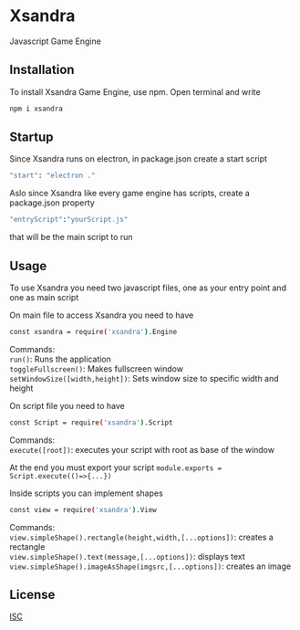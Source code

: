 # Xsandra
Javascript Game Engine

## Installation
To install Xsandra Game Engine, use npm.
Open terminal and write
```bash
npm i xsandra
```

## Startup
Since Xsandra runs on electron, in package.json create a start script
```bash
"start": "electron ."
```

Aslo since Xsandra like every game engine has scripts, create a package.json property 
```bash
"entryScript":"yourScript.js"
```
that will be the main script to run

## Usage
To use Xsandra you need two javascript files, one as your entry point and one as main script

On main file to access Xsandra you need to have
```bash
const xsandra = require('xsandra').Engine
```

Commands:  
    ```run()```: Runs the application  
    ```toggleFullscreen()```: Makes fullscreen window  
    ```setWindowSize([width,height])```: Sets window size to specific width and height  

On script file you need to have
```bash
const Script = require('xsandra').Script
```

Commands:  
    ```execute([root])```: executes your script with root as base of the window

At the end you must export your script ```module.exports = Script.execute(()=>{...})```

Inside scripts you can implement shapes
```bash
const view = require('xsandra').View
```

Commands:  
    ```view.simpleShape().rectangle(height,width,[...options])```: creates a rectangle  
    ```view.simpleShape().text(message,[...options])```: displays text  
    ```view.simpleShape().imageAsShape(imgsrc,[...options])```: creates an image  

## License
[ISC](https://opensource.org/licenses/ISC)
